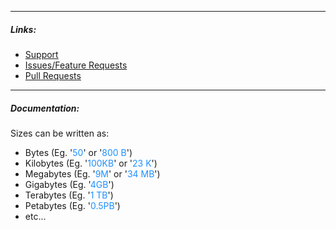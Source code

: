 
---

##### Links:

- [Support](https://unmanic.app/discord)
- [Issues/Feature Requests](https://github.com/Unmanic/plugin.ignore_under_size/issues)
- [Pull Requests](https://github.com/Unmanic/plugin.ignore_under_size/pulls)

---

##### Documentation:

Sizes can be written as:

- Bytes (Eg. '<span style="color:DodgerBlue">50</span>' or '<span style="color:DodgerBlue">800 B</span>')
- Kilobytes (Eg. '<span style="color:DodgerBlue">100KB</span>' or '<span style="color:DodgerBlue">23 K</span>')
- Megabytes (Eg. '<span style="color:DodgerBlue">9M</span>' or '<span style="color:DodgerBlue">34 MB</span>')
- Gigabytes (Eg. '<span style="color:DodgerBlue">4GB</span>')
- Terabytes (Eg. '<span style="color:DodgerBlue">1 TB</span>')
- Petabytes (Eg. '<span style="color:DodgerBlue">0.5PB</span>')
- etc...
